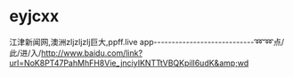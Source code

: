 # eyjcxx
江津新闻网,澳洲zljzljzlj巨大,ppff.live app----------------------------➿➿点/此/进/入/http://www.baidu.com/link?url=NoK8PT47PahMhFH8Vie_jnciyIKNTTtVBQKpill6udK&amp;wd
